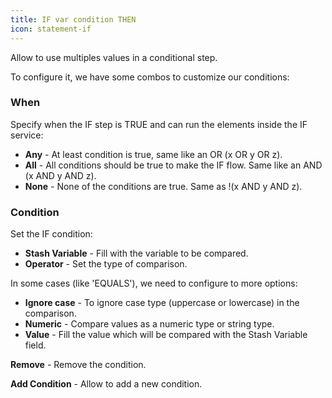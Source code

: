 ```yaml
---
title: IF var condition THEN
icon: statement-if
---
```


Allow to use multiples values in a conditional step.

To configure it, we have some combos to customize our conditions:

### When

Specify when the IF step is TRUE and can run the elements inside the IF service:

- **Any** - At least condition is true, same like an OR (x OR y OR z).
- **All** - All conditions should be true to make the IF flow. Same like an AND (x AND y AND z).
- **None** - None of the conditions are true. Same as !(x AND y AND z).

### Condition

Set the IF condition:

- **Stash Variable** - Fill with the variable to be compared.
- **Operator** - Set the type of comparison.

In some cases (like 'EQUALS'), we need to configure to more options:

- **Ignore case** - To ignore case type (uppercase or lowercase) in the comparison.
- **Numeric** - Compare values as a numeric type or string type.
- **Value** - Fill the value which will be compared with the Stash Variable field.

**Remove** - Remove the condition.

**Add Condition** - Allow to add a new condition.